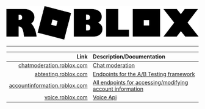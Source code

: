 ![](https://github.com/NoTwistedHere/Roblox-Apis/blob/main/Images/Roblox_Logo.png)

<hr/>

| Link | Description/Documentation |
| -: | :- |
| [chatmoderation.roblox.com](https://chatmoderation.roblox.com) | [Chat moderation](https://github.com/NoTwistedHere/Roblox-Apis/blob/main/Documentations/chatmoderation.roblox.com.md) |
| [abtesting.roblox.com](https://abtesting.roblox.com) | [Endpoints for the A/B Testing framework](https://github.com/NoTwistedHere/Roblox-Apis/blob/main/Documentations/abtesting.roblox.com.md) |
| [accountinformation.roblox.com](https://accountinformation.roblox.com) | [All endpoints for accessing/modifying account information](https://github.com/NoTwistedHere/Roblox-Apis/blob/main/Documentations/accountinformation.roblox.com.md) |
| [voice.roblox.com](https://voice.roblox.com) | [Voice Api](https://github.com/NoTwistedHere/Roblox-Apis/blob/main/Documentations/voice.roblox.com.md)